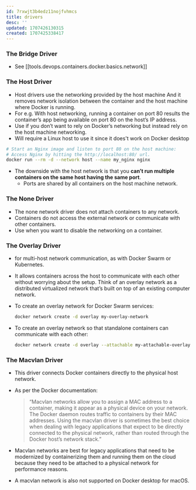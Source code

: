 ```yaml
---
id: 7rxwjt3b4edz11nojfvhmcs
title: drivers
desc: ''
updated: 1707426130315
created: 1707425338417
---
```


### The Bridge Driver
- See [[tools.devops.containers.docker.basics.network]]

### The Host Driver
- Host drivers use the networking provided by the host machine And it removes network isolation between the container and the host machine where Docker is running. 
- For e.g. With host networking, running a container on port 80 results the container’s app being available on port 80 on the host’s IP address. 
- Use if you don’t want to rely on Docker’s networking but instead rely on the host machine networking.
- Will require a Linux host to use it since it does't work on Docker desktop

``` sh
# Start an Nginx image and listen to port 80 on the host machine:
# Access Nginx by hitting the http://localhost:80/ url.
docker run --rm -d --network host --name my_nginx nginx
```

- The downside with the host network is that you **can’t run multiple containers on the same host having the same port**. 
  - Ports are shared by all containers on the host machine network.

### The None Driver
- The none network driver does not attach containers to any network. 
- Containers do not access the external network or communicate with other containers. 
- Use when you want to disable the networking on a container.

### The Overlay Driver
- for multi-host network communication, as with Docker Swarm or Kubernetes. 
- It allows containers across the host to communicate with each other without worrying about the setup. Think of an overlay network as a distributed virtualized network that’s built on top of an existing computer network.

- To create an overlay network for Docker Swarm services:
    ``` sh
    docker network create -d overlay my-overlay-network
    ```
- To create an overlay network so that standalone containers can communicate with each other:
    ``` sh
    docker network create -d overlay --attachable my-attachable-overlay
    ```
### The Macvlan Driver
- This driver connects Docker containers directly to the physical host network. 
- As per the Docker documentation:
    >“Macvlan networks allow you to assign a MAC address to a container, making it appear as a physical device on your network. The Docker daemon routes traffic to containers by their MAC addresses. Using the macvlan driver is sometimes the best choice when dealing with legacy applications that expect to be directly connected to the physical network, rather than routed through the Docker host’s network stack.”

- Macvlan networks are best for legacy applications that need to be modernized by containerizing them and running them on the cloud because they need to be attached to a physical network for performance reasons. 
- A macvlan network is also not supported on Docker desktop for macOS.